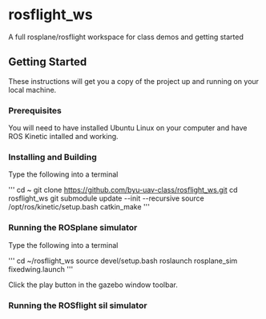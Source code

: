 # rosflight_ws
A full rosplane/rosflight workspace for class demos and getting started

## Getting Started

These instructions will get you a copy of the project up and running on your local machine.

### Prerequisites

You will need to have installed Ubuntu Linux on your computer and have ROS Kinetic intalled and working.

### Installing and Building

Type the following into a terminal

'''
cd ~
git clone https://github.com/byu-uav-class/rosflight_ws.git
cd rosflight_ws
git submodule update --init --recursive
source /opt/ros/kinetic/setup.bash
catkin_make
'''

### Running the ROSplane simulator

Type the following into a terminal

'''
cd ~/rosflight_ws
source devel/setup.bash
roslaunch rosplane_sim fixedwing.launch
'''

Click the play button in the gazebo window toolbar.

### Running the ROSflight sil simulator




